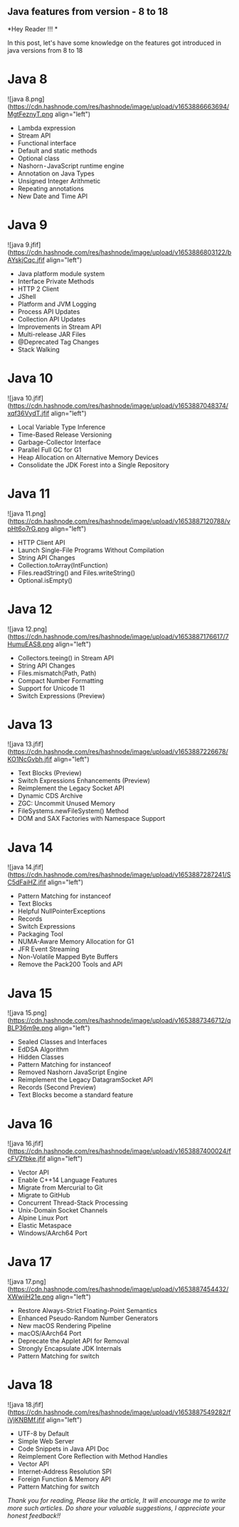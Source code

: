 ## Java features from version - 8 to 18



*Hey Reader !!! *

In this post, let's have some knowledge on the features got introduced in java versions from 8 to 18

# **Java 8**

![java 8.png](https://cdn.hashnode.com/res/hashnode/image/upload/v1653886663694/MgtFeznyT.png align="left")


- Lambda expression
- Stream API
- Functional interface
- Default and static methods
- Optional class
- Nashorn - JavaScript runtime engine
- Annotation on Java Types
- Unsigned Integer Arithmetic
- Repeating annotations
- New Date and Time API

# **Java 9** 


![java 9.jfif](https://cdn.hashnode.com/res/hashnode/image/upload/v1653886803122/bAYskjCqc.jfif align="left")

- Java platform module system
- Interface Private Methods
- HTTP 2 Client
- JShell
- Platform and JVM Logging
- Process API Updates
- Collection API Updates
- Improvements in Stream API
- Multi-release JAR Files
- @Deprecated Tag Changes
- Stack Walking

# **Java 10**

![java 10.jfif](https://cdn.hashnode.com/res/hashnode/image/upload/v1653887048374/xqf36VydT.jfif align="left")
- Local Variable Type Inference
- Time-Based Release Versioning
- Garbage-Collector Interface
- Parallel Full GC for G1
- Heap Allocation on Alternative Memory Devices
- Consolidate the JDK Forest into a Single Repository

# **Java 11**

![java 11.png](https://cdn.hashnode.com/res/hashnode/image/upload/v1653887120788/vpHt6o7rG.png align="left")
- HTTP Client API
- Launch Single-File Programs Without Compilation
- String API Changes
- Collection.toArray(IntFunction)
- Files.readString() and Files.writeString()
- Optional.isEmpty()

# **Java 12**

![java 12.png](https://cdn.hashnode.com/res/hashnode/image/upload/v1653887176617/7HumuEAS8.png align="left")
- Collectors.teeing() in Stream API
- String API Changes
- Files.mismatch(Path, Path)
- Compact Number Formatting
- Support for Unicode 11
- Switch Expressions (Preview)

# **Java 13**

![java 13.jfif](https://cdn.hashnode.com/res/hashnode/image/upload/v1653887226678/KO1NcGvbh.jfif align="left")
- Text Blocks (Preview)
- Switch Expressions Enhancements (Preview)
- Reimplement the Legacy Socket API
- Dynamic CDS Archive
- ZGC: Uncommit Unused Memory
- FileSystems.newFileSystem() Method
- DOM and SAX Factories with Namespace Support

# **Java 14**

![java 14.jfif](https://cdn.hashnode.com/res/hashnode/image/upload/v1653887287241/SC5dFaiHZ.jfif align="left")

- Pattern Matching for instanceof
- Text Blocks
- Helpful NullPointerExceptions
- Records
- Switch Expressions
- Packaging Tool
- NUMA-Aware Memory Allocation for G1
- JFR Event Streaming
- Non-Volatile Mapped Byte Buffers
- Remove the Pack200 Tools and API

# **Java 15**

![java 15.png](https://cdn.hashnode.com/res/hashnode/image/upload/v1653887346712/qBLP36m9e.png align="left")

- Sealed Classes and Interfaces
- EdDSA Algorithm
- Hidden Classes
- Pattern Matching for instanceof
- Removed Nashorn JavaScript Engine
- Reimplement the Legacy DatagramSocket API
- Records (Second Preview)
- Text Blocks become a standard feature

# **Java 16**

![java 16.jfif](https://cdn.hashnode.com/res/hashnode/image/upload/v1653887400024/fcFVZfbke.jfif align="left")

- Vector API
- Enable C++14 Language Features
- Migrate from Mercurial to Git
- Migrate to GitHub
- Concurrent Thread-Stack Processing
- Unix-Domain Socket Channels
- Alpine Linux Port
- Elastic Metaspace
- Windows/AArch64 Port

# **Java 17**

![java 17.png](https://cdn.hashnode.com/res/hashnode/image/upload/v1653887454432/XWwiiH21e.png align="left")

- Restore Always-Strict Floating-Point Semantics
- Enhanced Pseudo-Random Number Generators
- New macOS Rendering Pipeline
- macOS/AArch64 Port
- Deprecate the Applet API for Removal
- Strongly Encapsulate JDK Internals
- Pattern Matching for switch

# **Java 18**

![java 18.jfif](https://cdn.hashnode.com/res/hashnode/image/upload/v1653887549282/fiVjKNBMf.jfif align="left")

- UTF-8 by Default
- Simple Web Server
- Code Snippets in Java API Doc
- Reimplement Core Reflection with Method Handles
- Vector API
- Internet-Address Resolution SPI
- Foreign Function & Memory API
- Pattern Matching for switch


*Thank you for reading, Please like the article, It will encourage me to write more such articles. Do share your valuable suggestions, I appreciate your honest feedback!!*